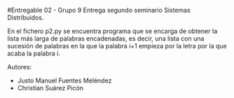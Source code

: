 #Entregable 02 - Grupo 9
Entrega segundo seminario Sistemas Distribuidos.

En el fichero p2.py se encuentra programa que se encarga de obtener la lista más larga de palabras encadenadas, es decir,
una lista con una sucesión de palabras en la que la palabra i+1 empieza por la letra por la que
acaba la palabra i.

Autores:
  - Justo Manuel Fuentes Meléndez
  - Christian Suárez Picón

